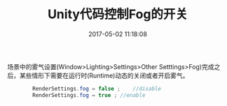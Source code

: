 ﻿---
title: Unity代码控制Fog的开关
date: 2017-05-02 11:18:08
tags:
---
场景中的雾气设置(Window>Lighting>Settings>Other Setttings>Fog)完成之后，某些情形下需要在运行时(Runtime)动态的关闭或者开启雾气。
```cs
		RenderSettings.fog = false ;	//disable
		RenderSettings.fog = true ;	//enable
```

<!--more-->
